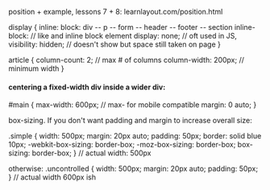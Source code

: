 position + example, lessons 7 + 8: learnlayout.com/position.html

display {
  inline:
  block: div -- p -- form -- header -- footer -- section
  inline-block:             // like and inline block element
  display: none;            // oft used in JS, 
  visibility: hidden;       // doesn't show but space still taken on page
}

article {
  column-count: 2;            // max # of columns
  column-width: 200px;        // minimum width
}

#### centering a fixed-width div inside a wider div:

#main {
  max-width: 600px;         // max- for mobile compatible
  margin: 0 auto;
} 

box-sizing. If you don't want padding and margin to increase overall size:

.simple {
  width: 500px;
  margin: 20px auto;
  padding: 50px;
  border: solid blue 10px;
  -webkit-box-sizing: border-box;
     -moz-box-sizing: border-box;
          box-sizing: border-box;
}
// actual width: 500px

otherwise:
.uncontrolled {
  width: 500px;
  margin: 20px auto;
  padding: 50px;
}
// actual width 600px ish
